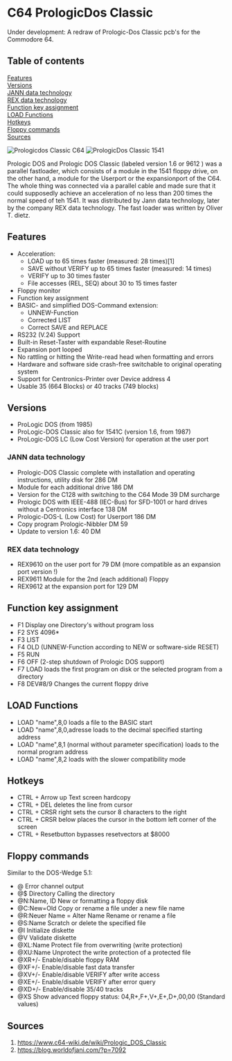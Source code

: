 # C64 PrologicDos Classic

Under development: A redraw of Prologic-Dos Classic pcb's for the Commodore 64.

## Table of contents
[Features](#Features)\
[Versions](#Versions)\
[JANN data technology](#JANN-data-technology)\
[REX data technology](#REX-data-technology)\
[Function key assignment](#Function-key-assignment)\
[LOAD Functions](#LOAD-Functions)\
[Hotkeys](#Hotkeys)\
[Floppy commands](#Floppy-commands)\
[Sources](#Sources)


![Prologicdos Classic C64](https://github.com/The-Spirit/C64_Prologic-Dos_Classic/assets/24958736/c150ad1e-db6c-462c-bafa-ae940cb4de8b)
![PrologicDos Classic 1541](https://github.com/user-attachments/assets/4935c83d-0421-4c12-9d29-dbc47cb35d21)

Prologic DOS and Prologic DOS Classic (labeled version 1.6 or 9612 ) was a parallel fastloader, which consists of a module in the 1541 floppy drive, on the other hand, a module for the Userport or the expansionport  of the C64. 
The whole thing was connected via a parallel cable and made sure that it could supposedly achieve an acceleration of no less than 200 times the normal speed of teh 1541.
It was distributed by Jann data technology, later by the company REX data technology. The fast loader was written by Oliver T. dietz.

## Features
* Acceleration:
  * LOAD up to 65 times faster (measured: 28 times)[1]
  * SAVE without VERIFY up to 65 times faster (measured: 14 times)
  * VERIFY up to 30 times faster
  * File accesses (REL, SEQ) about 30 to 15 times faster
* Floppy monitor
* Function key assignment
* BASIC- and simplified DOS-Command extension:
  * UNNEW-Function
  * Corrected LIST
  * Correct SAVE and REPLACE
* RS232 (V.24) Support
* Built-in Reset-Taster with expandable Reset-Routine
* Expansion port looped
* No rattling or hitting the Write-read head when formatting and errors
* Hardware and software side crash-free switchable to original operating system
* Support for Centronics-Printer over Device address 4
* Usable 35 (664 Blocks) or 40 tracks (749 blocks)

## Versions
- ProLogic DOS (from 1985)
- ProLogic-DOS Classic also for 1541C (version 1.6, from 1987)
- ProLogic-DOS LC (Low Cost Version) for operation at the user port

### JANN data technology
- Prologic-DOS Classic complete with installation and operating instructions, utility disk for 286 DM
- Module for each additional drive 186 DM
- Version for the C128 with switching to the C64 Mode 39 DM surcharge
- Prologic DOS with IEEE-488 (IEC-Bus) for SFD-1001 or hard drives without a Centronics interface 138 DM
- Prologic-DOS-L (Low Cost) for Userport 186 DM
- Copy program Prologic-Nibbler DM 59
- Update to version 1.6: 40 DM

### REX data technology
- REX9610 on the user port for 79 DM (more compatible as an expansion port version !)
- REX9611 Module for the 2nd (each additional) Floppy
- REX9612 at the expansion port for 129 DM

## Function key assignment
- F1  Display one Directory's without program loss
- F2  SYS 4096*
- F3  LIST
- F4  OLD (UNNEW-Function according to NEW or software-side RESET)
- F5  RUN
- F6  OFF (2-step shutdown of Prologic DOS support)
- F7  LOAD loads the first program on disk or the selected program from a directory
- F8  DEV#8/9 Changes the current floppy drive

## LOAD Functions
- LOAD "name",8,0 loads a file to the BASIC start
- LOAD "name",8,0,adresse loads to the decimal specified starting address
- LOAD "name",8,1 (normal without parameter specification) loads to the normal program address
- LOAD "name",8,2 loads with the slower compatibility mode

## Hotkeys
- CTRL + Arrow up Text screen hardcopy
- CTRL + DEL deletes the line from cursor
- CTRL + CRSR right sets the cursor 8 characters to the right
- CTRL + CRSR below places the cursor in the bottom left corner of the screen
- CTRL + Resetbutton bypasses resetvectors at $8000

## Floppy commands
Similar to the DOS-Wedge 5.1:
* @              Error channel output
* @$             Directory Calling the directory
* @N:Name, ID    New or formatting a floppy disk
* @C:New=Old     Copy or rename a file under a new file name
* @R:Neuer       Name = Alter Name Rename or rename a file
* @S:Name        Scratch or delete the specified file
* @I             Initialize diskette
* @V             Validate diskette
* @XL:Name       Protect file from overwriting (write protection)
* @XU:Name       Unprotect the write protection of a protected file
* @XR+/-         Enable/disable floppy RAM
* @XF+/-         Enable/disable fast data transfer
* @XV+/-         Enable/disable VERIFY after write access
* @XE+/-         Enable/disable VERIFY after error query
* @XD+/-         Enable/disable 35/40 tracks
* @XS            Show advanced floppy status: 04,R+,F+,V+,E+,D+,00,00 (Standard values)

## Sources
1. https://www.c64-wiki.de/wiki/Prologic_DOS_Classic
2. https://blog.worldofjani.com/?p=7092
